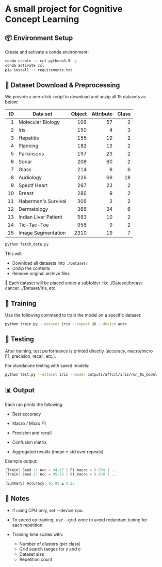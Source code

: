 # A small project for **Cognitive Concept Learning**

## 📦 Environment Setup

Create and activate a conda environment:

```bash
conda create -n ccl python=3.9 -y
conda activate ccl
pip install -r requirements.txt
```

## 📁 Dataset Download & Preprocessing

We provide a one-click script to download and unzip all 15 datasets as below:

| ID | Data set                 | Object | Attribute | Class |
|----:|--------------------------|-------:|----------:|------:|
| 1  | Molecular Biology         | 106    | 57        | 2     |
| 2  | Iris                      | 150    | 4         | 3     |
| 3  | Hepatitis                 | 155    | 19        | 2     |
| 4  | Planning                  | 182    | 13        | 2     |
| 5  | Parkinsons                | 197    | 23        | 2     |
| 6  | Sonar                     | 208    | 60        | 2     |
| 7  | Glass                     | 214    | 9         | 6     |
| 8  | Audiology                 | 226    | 69        | 18    |
| 9  | Spectf Heart              | 267    | 23        | 2     |
| 10 | Breast                    | 286    | 9         | 2     |
| 11 | Haberman's Survival       | 306    | 3         | 2     |
| 12 | Dermatology               | 366    | 34        | 6     |
| 13 | Indian Liver Patient      | 583    | 10        | 2     |
| 14 | Tic-Tac-Toe               | 958    | 9         | 2     |
| 15 | Image Segmentation        | 2310   | 19        | 7     |

```bash
python fetch_data.py
```

This will:

- Download all datasets into `./Dataset/`
- Unzip the contents
- Remove original archive files


📁 Each dataset will be placed under a subfolder like ./Dataset/breast-cancer, ./Dataset/iris, etc.

## 🚀 Training

Use the following command to train the model on a specific dataset:

```bash
python train.py --dataset iris --repeat 10 --device auto
```

## 🧪 Testing

After training, test performance is printed directly (accuracy, macro/micro F1, precision, recall, etc.).

For standalone testing with saved models:

```bash
python test.py --dataset iris --model outputs/affccl/iris/run_01_model.pkl
```

## 📊 Output

Each run prints the following:

- Best accuracy

- Macro / Micro F1

- Precision and recall

- Confusion matrix

- Aggregated results (mean ± std over repeats)

Example output:

```csharp
[Train] Seed 1: Acc = 94.67 | F1_macro = 0.934 | ...
[Train] Seed 2: Acc = 95.33 | F1_macro = 0.938 | ...
...
[Summary] Accuracy: 95.00 ± 0.25
```

## 📌 Notes

- If using CPU only, set --device cpu.

- To speed up training, use --grid-once to avoid redundant tuning for each repetition.

- Training time scales with:
    - Number of clusters (per class)
    - Grid search ranges for $\gamma$ and $\eta$
    - Dataset size
    - Repetition count

